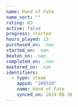 ```yaml
---
name: Hand of Fate
name_sort: ""
rating: 83
active: false
progress: started
hours_played: 13
purchased_on: .nan
started_on: .nan
beaten_on: .nan
completed_on: .nan
mastered_on: .nan
identifiers:
  - type: steam
    appid: "266510"
    name: Hand of Fate
    synced_on: 2024-08-30
---
```

